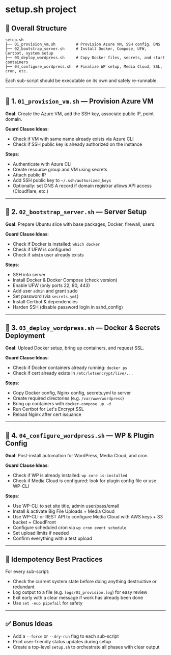 # setup.sh project

## 🧱 Overall Structure

```
setup.sh
├── 01_provision_vm.sh         # Provision Azure VM, SSH config, DNS
├── 02_bootstrap_server.sh     # Install Docker, Compose, UFW, Certbot, system setup
├── 03_deploy_wordpress.sh     # Copy Docker files, secrets, and start containers
├── 04_configure_wordpress.sh  # Finalize WP setup, Media Cloud, SSL, cron, etc.
```

Each sub-script should be executable on its own and safely re-runnable.

---

## 🧾 1. `01_provision_vm.sh` — Provision Azure VM

**Goal**: Create the Azure VM, add the SSH key, associate public IP, point domain.

**Guard Clause Ideas**:
- Check if VM with same name already exists via Azure CLI
- Check if SSH public key is already authorized on the instance

**Steps**:
- Authenticate with Azure CLI
- Create resource group and VM using secrets
- Attach public IP
- Add SSH public key to `~/.ssh/authorized_keys`
- Optionally: set DNS A record if domain registrar allows API access (Cloudflare, etc.)

---

## 🧾 2. `02_bootstrap_server.sh` — Server Setup

**Goal**: Prepare Ubuntu slice with base packages, Docker, firewall, users.

**Guard Clause Ideas**:
- Check if Docker is installed: `which docker`
- Check if UFW is configured
- Check if `admin` user already exists

**Steps**:
- SSH into server
- Install Docker & Docker Compose (check version)
- Enable UFW (only ports 22, 80, 443)
- Add user `admin` and grant sudo
- Set password (via `secrets.yml`)
- Install Certbot & dependencies
- Harden SSH (disable password login in sshd_config)

---

## 🧾 3. `03_deploy_wordpress.sh` — Docker & Secrets Deployment

**Goal**: Upload Docker setup, bring up containers, and request SSL.

**Guard Clause Ideas**:
- Check if Docker containers already running: `docker ps`
- Check if cert already exists in `/etc/letsencrypt/live/...`

**Steps**:
- Copy Docker config, Nginx config, secrets.yml to server
- Create required directories (e.g. `/var/www/wordpress`)
- Bring up containers with `docker-compose up -d`
- Run Certbot for Let's Encrypt SSL
- Reload Nginx after cert issuance

---

## 🧾 4. `04_configure_wordpress.sh` — WP & Plugin Config

**Goal**: Post-install automation for WordPress, Media Cloud, and cron.

**Guard Clause Ideas**:
- Check if WP is already installed: `wp core is-installed`
- Check if Media Cloud is configured: look for plugin config file or use WP-CLI

**Steps**:
- Use WP-CLI to set site title, admin user/pass/email
- Install & activate Big File Uploads + Media Cloud
- Use WP-CLI or REST API to configure Media Cloud with AWS keys + S3 bucket + CloudFront
- Configure scheduled cron via `wp cron event schedule`
- Set upload limits if needed
- Confirm everything with a test upload

---

## 🔁 Idempotency Best Practices

For every sub-script:
- Check the current system state before doing anything destructive or redundant
- Log output to a file (e.g. `logs/01_provision.log`) for easy review
- Exit early with a clear message if work has already been done
- Use `set -euo pipefail` for safety

---

## ✅ Bonus Ideas

- Add a `--force` or `--dry-run` flag to each sub-script
- Print user-friendly status updates during setup
- Create a top-level `setup.sh` to orchestrate all phases with clear output
